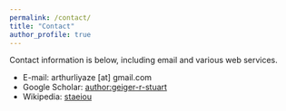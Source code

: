 ```yaml
---
permalink: /contact/
title: "Contact"
author_profile: true
---
```

Contact information is below, including email and various web services.

* E-mail: arthurliyaze [at] gmail.com
* Google Scholar: [author:geiger-r-stuart](http://scholar.google.com/citations?user=0AvWi3wAAAAJ&hl=en)
* Wikipedia: [staeiou](http://en.wikipedia.org/wiki/User:Staeiou)
